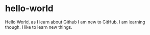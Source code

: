 # hello-world
Hello World, as I learn about Github
I am new to GitHub. I am learning though. I like to learn new things. 
